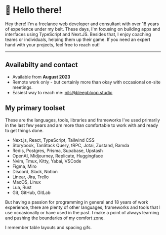 # 👋 Hello there!

Hey there! I'm a freelance web developer and consultant with over 18 years of experience under my belt. These days, I'm focusing on building apps and interfaces using TypeScript and Next.JS. Besides that, I enjoy coaching teams or individuals, helping them up their game. If you need an expert hand with your projects, feel free to reach out!

---

## Availabilty and contact

- Available from **August 2023**
- Remote work only - but certainly more than okay with occasional on-site meetings.
- Easiest way to reach me: nils@bleepbloop.studio

## My primary toolset

These are the languages, tools, libraries and frameworks I've used primarily in the last few years and am more than comfortable to work with and ready to get things done.

- Next.js, React, TypeScript, Tailwind CSS
- Storybook, TanStack Query, tRPC, Jotai, Zustand, Ramda
- Redis, Postgres, Prisma, Supabase, Upstash
- OpenAI, Midjourney, Replicate, Huggingface
- Nvim, Tmux, Kitty, Yabai, VSCode
- Figma, Miro 
- Discord, Slack, Notion
- Linear, Jira, Trello
- MacOS, Linux
- Lua, Rust
- Git, GitHub, GitLab

But having a passion for programming in general and 18 years of work experience,
there are plenty of other languages, frameworks and tools that I use
occasionally or have used in the past. I make a point of always learning and
pushing the boundaries of my comfort zone.

I remember table layouts and spacing gifs.
